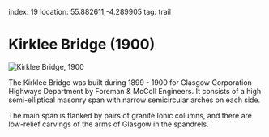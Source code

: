 index: 19
location: 55.882611,-4.289905
tag: trail

# Kirklee Bridge (1900)

![Kirklee Bridge, 1900](image:kirklee-bridge.jpg)

The Kirklee Bridge was built during 1899 - 1900 for
Glasgow Corporation Highways Department by
Foreman & McColl Engineers. It consists of a high
semi-elliptical masonry span with narrow semicircular
arches on each side.

The main span is flanked by pairs of granite Ionic
columns, and there are low-relief carvings of the arms
of Glasgow in the spandrels.
